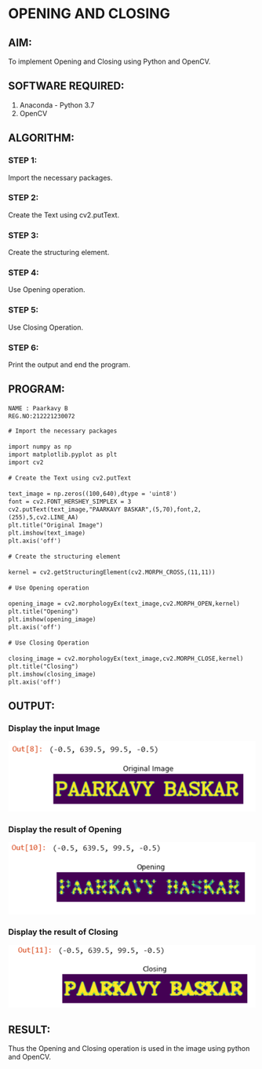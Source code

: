 # OPENING AND CLOSING
## AIM:
To implement Opening and Closing using Python and OpenCV.

## SOFTWARE REQUIRED:
1. Anaconda - Python 3.7
2. OpenCV

## ALGORITHM:
### STEP 1:
Import the necessary packages.

### STEP 2:
Create the Text using cv2.putText.

### STEP 3:
Create the structuring element.

### STEP 4:
Use Opening operation.

### STEP 5:
Use Closing Operation.

### STEP 6:
Print the output and end the program. 

## PROGRAM:
```
NAME : Paarkavy B
REG.NO:212221230072
```

``` 
# Import the necessary packages

import numpy as np
import matplotlib.pyplot as plt
import cv2

# Create the Text using cv2.putText

text_image = np.zeros((100,640),dtype = 'uint8')
font = cv2.FONT_HERSHEY_SIMPLEX = 3
cv2.putText(text_image,"PAARKAVY BASKAR",(5,70),font,2,(255),5,cv2.LINE_AA)
plt.title("Original Image")
plt.imshow(text_image)
plt.axis('off')

# Create the structuring element

kernel = cv2.getStructuringElement(cv2.MORPH_CROSS,(11,11))

# Use Opening operation

opening_image = cv2.morphologyEx(text_image,cv2.MORPH_OPEN,kernel)
plt.title("Opening")
plt.imshow(opening_image)
plt.axis('off')

# Use Closing Operation

closing_image = cv2.morphologyEx(text_image,cv2.MORPH_CLOSE,kernel)
plt.title("Closing")
plt.imshow(closing_image)
plt.axis('off')
```

## OUTPUT:
### Display the input Image
![output](op1.png)

### Display the result of Opening
![output](op2.png)

### Display the result of Closing
![output](op3.png)

## RESULT:
Thus the Opening and Closing operation is used in the image using python and OpenCV.
